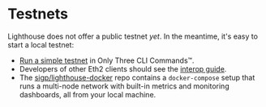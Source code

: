# Testnets

Lighthouse does not offer a public testnet _yet_. In the meantime, it's easy to
start a local testnet:

- [Run a simple testnet](testnets.html) in Only Three CLI Commands™.
- Developers of other Eth2 clients should see the [interop guide](interop.html).
- The [sigp/lighthouse-docker](https://github.com/sigp/lighthouse-docker) repo
	contains a `docker-compose` setup that runs a multi-node network with
	built-in metrics and monitoring dashboards, all from your local machine.
